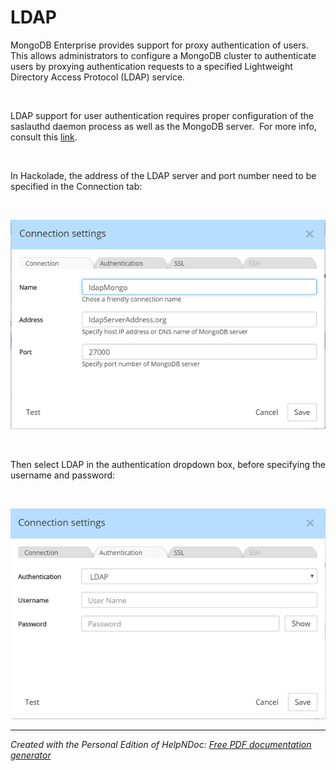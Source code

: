 # LDAP

MongoDB Enterprise provides support for proxy authentication of users. This allows administrators to configure a MongoDB cluster to authenticate users by proxying authentication requests to a specified Lightweight Directory Access Protocol (LDAP) service.

&nbsp;

LDAP support for user authentication requires proper configuration of the saslauthd daemon process as well as the MongoDB server.&nbsp; For more info, consult this [link](<https://docs.mongodb.com/manual/tutorial/configure-ldap-sasl-openldap/> "target=\"\_blank\"").

&nbsp;

In Hackolade, the address of the LDAP server and port number need to be specified in the Connection tab:

&nbsp;

![Image](<lib/MongoDB%20connection%20LDAP%201.png>)

&nbsp;

Then select LDAP in the authentication dropdown box, before specifying the username and password:

&nbsp;

![Image](<lib/MongoDB%20connection%20LDAP%202.png>)


***
_Created with the Personal Edition of HelpNDoc: [Free PDF documentation generator](<https://www.helpndoc.com>)_

